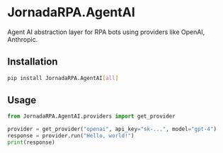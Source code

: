 # JornadaRPA.AgentAI

Agent AI abstraction layer for RPA bots using providers like OpenAI, Anthropic.

## Installation

```bash
pip install JornadaRPA.AgentAI[all]
```

## Usage

```python
from JornadaRPA.AgentAI.providers import get_provider

provider = get_provider("openai", api_key="sk-...", model="gpt-4")
response = provider.run("Hello, world!")
print(response)
```
